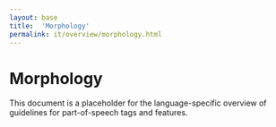 ```yaml
---
layout: base
title:  'Morphology'
permalink: it/overview/morphology.html
---
```


# Morphology

This document is a placeholder for the language-specific overview of
guidelines for part-of-speech tags and features.
